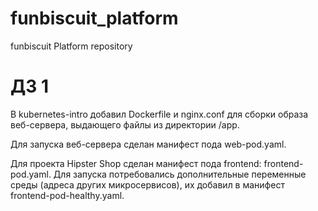 # funbiscuit_platform
funbiscuit Platform repository

# ДЗ 1
В kubernetes-intro добавил Dockerfile и nginx.conf для сборки образа веб-сервера, выдающего
файлы из директории /app.

Для запуска веб-сервера сделан манифест пода web-pod.yaml.

Для проекта Hipster Shop сделан манифест пода frontend: frontend-pod.yaml. Для запуска
потребовались дополнительные переменные среды (адреса других микросервисов), их добавил
в манифест frontend-pod-healthy.yaml.
